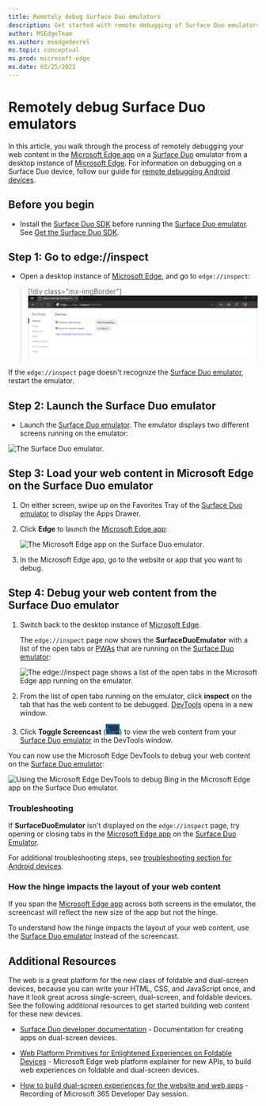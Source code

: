 ```yaml
---
title: Remotely debug Surface Duo emulators
description: Get started with remote debugging of Surface Duo emulators.
author: MSEdgeTeam
ms.author: msedgedevrel
ms.topic: conceptual
ms.prod: microsoft-edge
ms.date: 03/25/2021
---
```

# Remotely debug Surface Duo emulators

In this article, you walk through the process of remotely debugging your web content in the [Microsoft Edge app](https://play.google.com/store/apps/details?id=com.microsoft.emmx) on a [Surface Duo](https://www.microsoft.com/surface/devices/surface-duo) emulator from a desktop instance of [Microsoft Edge](https://www.microsoft.com/edge).  For information on debugging on a Surface Duo device, follow our guide for [remote debugging Android devices](index.md).


<!-- ====================================================================== -->
## Before you begin

*  Install the [Surface Duo SDK](https://www.microsoft.com/download/details.aspx?id=100847) before running the [Surface Duo emulator](/dual-screen/android/use-emulator).  See [Get the Surface Duo SDK](/dual-screen/android/get-duo-sdk).


<!-- ====================================================================== -->
## Step 1: Go to edge://inspect

*  Open a desktop instance of [Microsoft Edge](https://www.microsoft.com/edge), and go to `edge://inspect`:

> [!div class="mx-imgBorder"]
> ![The edge://inspect page in Microsoft Edge on the desktop.](../media/remote-debugging-surface-duo-inspect-page.msft.png)

If the `edge://inspect` page doesn't recognize the [Surface Duo emulator](/dual-screen/android/use-emulator), restart the emulator.


<!-- ====================================================================== -->
## Step 2: Launch the Surface Duo emulator

*  Launch the [Surface Duo emulator](/dual-screen/android/use-emulator).  The emulator displays two different screens running on the emulator:

![The Surface Duo emulator.](../media/remote-debugging-surface-duo-emulator.msft.png)


<!-- ====================================================================== -->
## Step 3: Load your web content in Microsoft Edge on the Surface Duo emulator

1. On either screen, swipe up on the Favorites Tray of the [Surface Duo emulator](/dual-screen/android/use-emulator) to display the Apps Drawer.

1. Click **Edge** to launch the [Microsoft Edge app](https://play.google.com/store/apps/details?id=com.microsoft.emmx):

   ![The Microsoft Edge app on the Surface Duo emulator.](../media/remote-debugging-surface-duo-emulator-edge.msft.png)

1. In the Microsoft Edge app, go to the website or app that you want to debug.


<!-- ====================================================================== -->
## Step 4: Debug your web content from the Surface Duo emulator

1. Switch back to the desktop instance of [Microsoft Edge](https://www.microsoft.com/edge).

   The `edge://inspect` page now shows the **SurfaceDuoEmulator** with a list of the open tabs or [PWAs](../../progressive-web-apps-chromium/index.md) that are running on the [Surface Duo emulator](/dual-screen/android/use-emulator):

   ![The edge://inspect page shows a list of the open tabs in the Microsoft Edge app running on the emulator.](../media/remote-debugging-surface-duo-inspect-page-with-targets.msft.png)

1. From the list of open tabs running on the emulator, click **inspect** on the tab that has the web content to be debugged.  [DevTools](../index.md) opens in a new window.

1. Click **Toggle Screencast** (![Toggle Screencast.](../media/toggle-screencast-icon.msft.png)) to view the web content from your [Surface Duo emulator](/dual-screen/android/use-emulator) in the DevTools window.

You can now use the Microsoft Edge DevTools to debug your web content on the [Surface Duo emulator](/dual-screen/android/use-emulator):

![Using the Microsoft Edge DevTools to debug Bing in the Microsoft Edge app on the Surface Duo emulator.](../media/remote-debugging-surface-duo-devtools.msft.png)


### Troubleshooting

If **SurfaceDuoEmulator** isn't displayed on the `edge://inspect` page, try opening or closing tabs in the [Microsoft Edge app](https://play.google.com/store/apps/details?id=com.microsoft.emmx) on the [Surface Duo Emulator](/dual-screen/android/use-emulator).

For additional troubleshooting steps, see [troubleshooting section for Android devices](index.md#troubleshooting-devtools-isnt-detecting-the-android-device).

### How the hinge impacts the layout of your web content

If you span the [Microsoft Edge app](https://play.google.com/store/apps/details?id=com.microsoft.emmx) across both screens in the emulator, the screencast will reflect the new size of the app but not the hinge.

To understand how the hinge impacts the layout of your web content, use the [Surface Duo emulator](/dual-screen/android/use-emulator) instead of the screencast.


<!-- ====================================================================== -->
## Additional Resources

The web is a great platform for the new class of foldable and dual-screen devices, because you can write your HTML, CSS, and JavaScript once, and have it look great across single-screen, dual-screen, and foldable devices.  See the following additional resources to get started building web content for these new devices.

*  [Surface Duo developer documentation](/dual-screen/index) - Documentation for creating apps on dual-screen devices.

*  [Web Platform Primitives for Enlightened Experiences on Foldable Devices](https://github.com/MicrosoftEdge/MSEdgeExplainers/blob/master/Foldables/explainer.md) - Microsoft Edge web platform explainer for new APIs, to build web experiences on foldable and dual-screen devices.

*  [How to build dual-screen experiences for the website and web apps](https://youtu.be/DXrZWsqXPVc) - Recording of Microsoft 365 Developer Day session.

